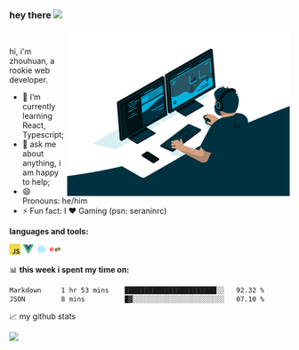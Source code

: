 ### hey there <img src="https://media.giphy.com/media/hvRJCLFzcasrR4ia7z/giphy.gif" width="25px">

  <img align="right" alt="GIF" src="https://github.com/zhouhuan327/zhouhuan327/blob/master/code.gif" width="400" height="auto" />
<br />

hi, i'm zhouhuan, a rookie web developer.

- 🌱 I’m currently learning React, Typescript;
- 💬 ask me about anything, i am happy to help;
- 😄 Pronouns: he/him
- ⚡ Fun fact: I ❤️ Gaming (psn: seraninrc)

**languages and tools:**

<code><img height="20" src="https://raw.githubusercontent.com/github/explore/80688e429a7d4ef2fca1e82350fe8e3517d3494d/topics/javascript/javascript.png"></code>
<code><img height="20" src="https://raw.githubusercontent.com/github/explore/80688e429a7d4ef2fca1e82350fe8e3517d3494d/topics/vue/vue.png"></code>
<code><img height="20" src="https://raw.githubusercontent.com/github/explore/80688e429a7d4ef2fca1e82350fe8e3517d3494d/topics/react/react.png"></code>
<code><img height="20" src="https://raw.githubusercontent.com/github/explore/80688e429a7d4ef2fca1e82350fe8e3517d3494d/topics/git/git.png"></code>

📊 **this week i spent my time on:**

<!--START_SECTION:waka-->
```text
Markdown     1 hr 53 mins    ███████████████████████░░   92.32 % 
JSON         8 mins          █▓░░░░░░░░░░░░░░░░░░░░░░░   07.10 % 
```
<!--END_SECTION:waka-->

<p align="center">
  <p>📈 my github stats</p>
    <img   src="https://github-readme-stats.vercel.app/api?username=zhouhuan327&show_icons=true&title_color=fff&icon_color=79ff97&text_color=9f9f9f&bg_color=151515">

</p>
